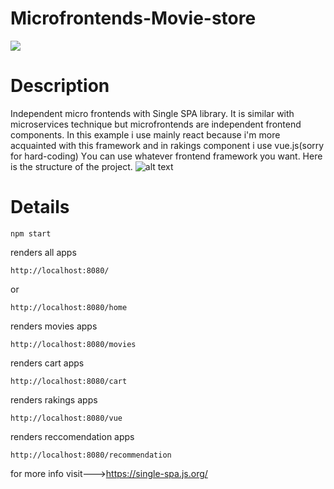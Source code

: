 # Microfrontends-Movie-store
![](https://media.giphy.com/media/SVloOeaCqvFLLWXOHR/giphy.gif)

# Description
Independent micro frontends with Single SPA library.
It is similar with microservices technique but microfrontends are independent frontend components.
In this example i use mainly react because i'm more acquainted with this framework and in rakings component i use vue.js(sorry for hard-coding)
Υou can use whatever frontend framework you want.
Here is the structure of the project.
![alt text](https://i.ibb.co/BZ0XW1f/mi.png)

# Details

``` 
npm start 

```
renders all apps
``` 
http://localhost:8080/
```
or
``` 
http://localhost:8080/home
``` 
renders movies apps
``` 
http://localhost:8080/movies
``` 
renders cart apps
``` 
http://localhost:8080/cart
``` 
renders rakings apps
``` 
http://localhost:8080/vue
``` 
renders reccomendation apps
``` 
http://localhost:8080/recommendation
``` 


for more info visit--->https://single-spa.js.org/
